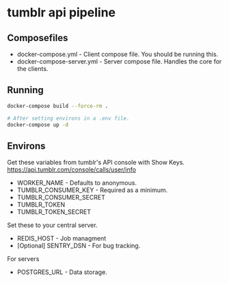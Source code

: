 # tumblr api pipeline

## Composefiles
* docker-compose.yml - Client compose file. You should be running this.
* docker-compose-server.yml - Server compose file. Handles the core for the clients.

## Running
```bash
docker-compose build --force-rm .

# After setting environs in a .env file.
docker-compose up -d
```

## Environs
Get these variables from tumblr's API console with Show Keys.
https://api.tumblr.com/console/calls/user/info
* WORKER_NAME - Defaults to anonymous.
* TUMBLR_CONSUMER_KEY - Required as a minimum.
* TUMBLR_CONSUMER_SECRET
* TUMBLR_TOKEN
* TUMBLR_TOKEN_SECRET

Set these to your central server.
* REDIS_HOST - Job managment
* [Optional] SENTRY_DSN - For bug tracking.

For servers
* POSTGRES_URL - Data storage.